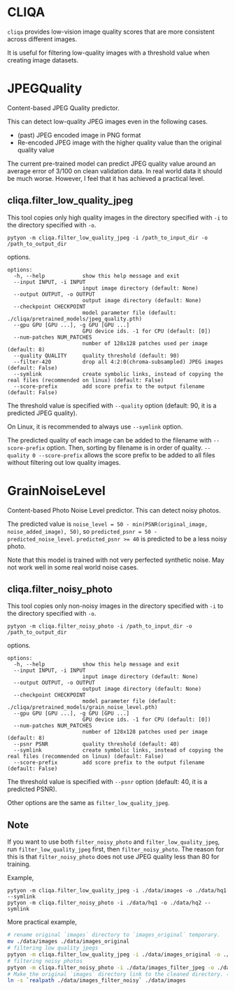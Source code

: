 # CLIQA

`cliqa` provides low-vision image quality scores that are more consistent across different images.

It is useful for filtering low-quality images with a threshold value when creating image datasets.

# JPEGQuality

Content-based JPEG Quality predictor.

This can detect low-quality JPEG images even in the following cases.

- (past) JPEG encoded image in PNG format
- Re-encoded JPEG image with the higher quality value than the original quality value 

The current pre-trained model can predict JPEG quality value around an average error of 3/100 on clean validation data.
In real world data it should be much worse. However, I feel that it has achieved a practical level.

## cliqa.filter_low_quality_jpeg

This tool copies only high quality images in the directory specified with `-i` to the directory specified with `-o`.
```
pytyon -m cliqa.filter_low_quality_jpeg -i /path_to_input_dir -o /path_to_output_dir
```

options.
```
options:
  -h, --help            show this help message and exit
  --input INPUT, -i INPUT
                        input image directory (default: None)
  --output OUTPUT, -o OUTPUT
                        output image directory (default: None)
  --checkpoint CHECKPOINT
                        model parameter file (default: ./cliqa/pretrained_models/jpeg_quality.pth)
  --gpu GPU [GPU ...], -g GPU [GPU ...]
                        GPU device ids. -1 for CPU (default: [0])
  --num-patches NUM_PATCHES
                        number of 128x128 patches used per image (default: 8)
  --quality QUALITY     quality threshold (default: 90)
  --filter-420          drop all 4:2:0(chroma-subsampled) JPEG images (default: False)
  --symlink             create symbolic links, instead of copying the real files (recommended on linux) (default: False)
  --score-prefix        add score prefix to the output filename (default: False)
```

The threshold value is specified with `--quality` option (default: 90, it is a predicted JPEG quality).

On Linux, it is recommended to always use `--symlink` option.

The predicted quality of each image can be added to the filename with `--score-prefix` option. Then, sorting by filename is in order of quality.
`--quality 0 --score-prefix` allows the score prefix to be added to all files without filtering out low quality images.

# GrainNoiseLevel

Content-based Photo Noise Level predictor. This can detect noisy photos.

The predicted value is `noise_level = 50 - min(PSNR(original_image, noise_added_image), 50)`, so `predicted_psnr = 50 - predicted_noise_level`.
`predicted_psnr >= 40` is predicted to be a less noisy photo.

Note that this model is trained with not very perfected synthetic noise. May not work well in some real world noise cases.

## cliqa.filter_noisy_photo

This tool copies only non-noisy images in the directory specified with `-i` to the directory specified with `-o`.
```
pytyon -m cliqa.filter_noisy_photo -i /path_to_input_dir -o /path_to_output_dir
```

options.
```
options:
  -h, --help            show this help message and exit
  --input INPUT, -i INPUT
                        input image directory (default: None)
  --output OUTPUT, -o OUTPUT
                        output image directory (default: None)
  --checkpoint CHECKPOINT
                        model parameter file (default: ./cliqa/pretrained_models/grain_noise_level.pth)
  --gpu GPU [GPU ...], -g GPU [GPU ...]
                        GPU device ids. -1 for CPU (default: [0])
  --num-patches NUM_PATCHES
                        number of 128x128 patches used per image (default: 8)
  --psnr PSNR           quality threshold (default: 40)
  --symlink             create symbolic links, instead of copying the real files (recommended on linux) (default: False)
  --score-prefix        add score prefix to the output filename (default: False)
```

The threshold value is specified with `--psnr` option (default: 40, it is a predicted PSNR).

Other options are the same as `filter_low_quality_jpeg`.

## Note

If you want to use both `filter_noisy_photo` and `filter_low_quality_jpeg`, run `filter_low_quality_jpeg` first, then `filter_noisy_photo`.
The reason for this is that `filter_noisy_photo` does not use JPEG quality less than 80 for training.

Example,
```
pytyon -m cliqa.filter_low_quality_jpeg -i ./data/images -o ./data/hq1 --symlink
pytyon -m cliqa.filter_noisy_photo -i ./data/hq1 -o ./data/hq2 --symlink
```

More practical example,
```bash
# rename original `images` directory to `images_original` temporary.
mv ./data/images ./data/images_original
# filtering low quality jpegs
pytyon -m cliqa.filter_low_quality_jpeg -i ./data/images_original -o ./data/images_filter_jpeg --symlink
# filtering noisy photos
pytyon -m cliqa.filter_noisy_photo -i ./data/images_filter_jpeg -o ./data/images_filter_noisy --symlink
# Make the original `images` directory link to the cleaned directory. (replace)
ln -s `realpath ./data/images_filter_noisy` ./data/images
```
